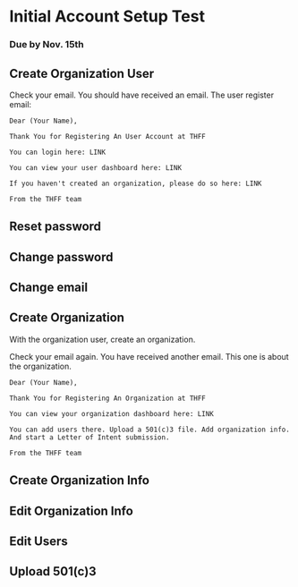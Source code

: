 # Initial Account Setup Test
### Due by Nov. 15th

## Create Organization User

<show steps to create user.>


Check your email. You should have received an email. The user register email:  
  
    Dear (Your Name),
    
    Thank You for Registering An User Account at THFF

    You can login here: LINK
   
    You can view your user dashboard here: LINK
    
    If you haven't created an organization, please do so here: LINK
    
    From the THFF team

## Reset password
## Change password

## Change email 

## Create Organization

With the organization user, create an organization. 

Check your email again. You have received another email. This one is about the organization. 

    Dear (Your Name),
    
    Thank You for Registering An Organization at THFF
    
    You can view your organization dashboard here: LINK
    
    You can add users there. Upload a 501(c)3 file. Add organization info. 
    And start a Letter of Intent submission.
    
    From the THFF team
    
## Create Organization Info

## Edit Organization Info

## Edit Users

## Upload 501(c)3

